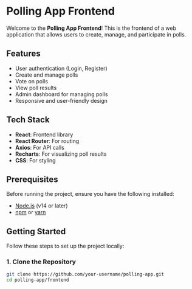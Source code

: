 # Polling App Frontend

Welcome to the **Polling App Frontend**! This is the frontend of a web application that allows users to create, manage, and participate in polls.

## Features

- User authentication (Login, Register)
- Create and manage polls
- Vote on polls
- View poll results
- Admin dashboard for managing polls
- Responsive and user-friendly design

## Tech Stack

- **React**: Frontend library
- **React Router**: For routing
- **Axios**: For API calls
- **Recharts**: For visualizing poll results
- **CSS**: For styling

## Prerequisites

Before running the project, ensure you have the following installed:

- [Node.js](https://nodejs.org/) (v14 or later)
- [npm](https://www.npmjs.com/) or [yarn](https://yarnpkg.com/)

## Getting Started

Follow these steps to set up the project locally:

### 1. Clone the Repository

```bash
git clone https://github.com/your-username/polling-app.git
cd polling-app/frontend
